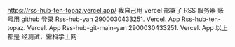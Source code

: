 https://rss-hub-ten-topaz.vercel.app/
我自己用 vercel 部署了 RSS 服务器
账号用 github 登录
Rss-hub-yan 2900030433251. Vercel. App
Rss-hub-ten-topaz. Vercel. App
Rss-hub-git-main-yan 2900030433251. Vercel. App
以上都是
经测试，需科学上网